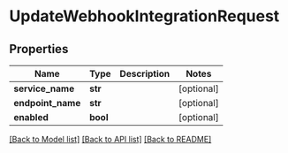 # UpdateWebhookIntegrationRequest

## Properties
Name | Type | Description | Notes
------------ | ------------- | ------------- | -------------
**service_name** | **str** |  | [optional] 
**endpoint_name** | **str** |  | [optional] 
**enabled** | **bool** |  | [optional] 

[[Back to Model list]](../README.md#documentation-for-models) [[Back to API list]](../README.md#documentation-for-api-endpoints) [[Back to README]](../README.md)

